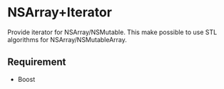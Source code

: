 # NSArray+Iterator

Provide iterator for NSArray/NSMutable.
This make possible to use STL algorithms for NSArray/NSMutableArray.

## Requirement

- Boost
